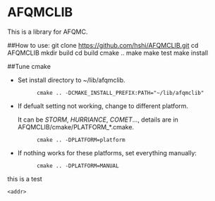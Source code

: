 # AFQMCLIB

This is a library for AFQMC.


##How to use:
    git clone https://github.com/hshi/AFQMCLIB.git
    cd AFQMCLIB
    mkdir build
    cd build
    cmake ..
    make
    make test
    make install


##Tune cmake
- Set install directory to ~/lib/afqmclib.

            cmake .. -DCMAKE_INSTALL_PREFIX:PATH="~/lib/afqmclib"

- If defualt setting not working, change to different platform.

  It can be _STORM_, _HURRIANCE_, _COMET_..., details are in AFQMCLIB/cmake/PLATFORM_*.cmake.

            cmake .. -DPLATFORM=platform

- If nothing works for these platforms, set everything manually:

            cmake .. -DPLATFORM=MANUAL

this is a test

`<addr>`